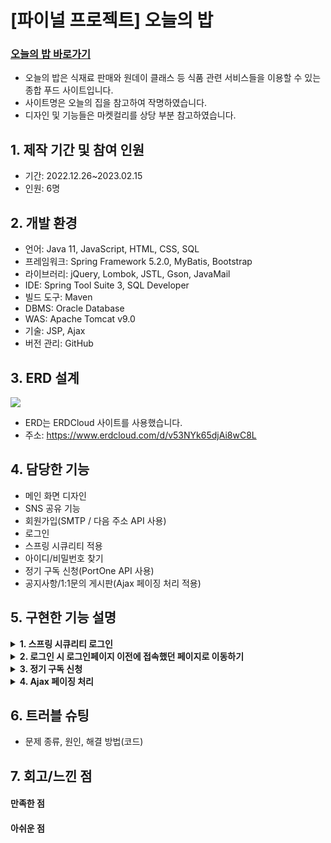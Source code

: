 # [파이널 프로젝트] 오늘의 밥

### [오늘의 밥 바로가기](https://gd1class.iptime.org:8844/GDJ56_BOB_final/)
- 오늘의 밥은 식재료 판매와 원데이 클래스 등 식품 관련 서비스들을 이용할 수 있는 종합 푸드 사이트입니다.
- 사이트명은 오늘의 집을 참고하여 작명하였습니다.
- 디자인 및 기능들은 마켓컬리를 상당 부분 참고하였습니다.

## 1. 제작 기간 및 참여 인원
- 기간: 2022.12.26~2023.02.15
- 인원: 6명

## 2. 개발 환경
- 언어: Java 11, JavaScript, HTML, CSS, SQL
- 프레임워크: Spring Framework 5.2.0, MyBatis, Bootstrap
- 라이브러리: jQuery, Lombok, JSTL, Gson, JavaMail
- IDE: Spring Tool Suite 3, SQL Developer
- 빌드 도구: Maven
- DBMS: Oracle Database
- WAS: Apache Tomcat v9.0
- 기술: JSP, Ajax
- 버전 관리: GitHub

## 3. ERD 설계
<img src="https://user-images.githubusercontent.com/118409554/220550124-79701d7b-fb57-40e0-9935-7c58aa2eac21.png"/>

- ERD는 ERDCloud 사이트를 사용했습니다.
- 주소: https://www.erdcloud.com/d/v53NYk65djAi8wC8L

## 4. 담당한 기능
- 메인 화면 디자인
- SNS 공유 기능
- 회원가입(SMTP / 다음 주소 API 사용)
- 로그인
- 스프링 시큐리티 적용
- 아이디/비밀번호 찾기
- 정기 구독 신청(PortOne API 사용)
- 공지사항/1:1문의 게시판(Ajax 페이징 처리 적용)

## 5. 구현한 기능 설명
<details>
  <summary><b>1. 스프링 시큐리티 로그인</b></summary>

####
- pom.xml에 시큐리티 의존성을 등록한다.
- [security-context.xml](https://github.com/hanairu96/GDJ56_BOB_final_personal/blob/main/GDJ56_BOB_final/src/main/webapp/WEB-INF/spring/security-context.xml)
  - <security:http> 태그의 하위 태그인 <security:form-login>에 로그인 페이지, username과 password의 파라미터, 로그인 성공/실패 시 이동할 주소 등을 설정한다.
  - BCryptPasswordEncoder 클래스를 이용하는 암호화 관련 Bean을 등록한다.
  - 로그인에 사용할 SecurityService 클래스를 Bean으로 등록한다.
  - <security:authentication-manager> 태그에서 인증 받는 방법에 대해 설정을 한다.
- [Member.java](https://github.com/hanairu96/GDJ56_BOB_final_personal/blob/main/GDJ56_BOB_final/src/main/java/com/today/bab/member/model/vo/Member.java)
  - UserDetails 인터페이스를 구현한 클래스이다.
  - getAuthorities() 메소드를 오버라이딩한다.
    - ArrayList로 권한과 관련된 List<GrantedAuthority> auth 객체를 생성한다.
    - 권한명을 매개변수로 하여 SimpleGrantedAuthority 객체를 생성하고 auth 리스트에 add한다.
    - auth 리스트를 리턴한다.
- [SecurityService.java](https://github.com/hanairu96/GDJ56_BOB_final_personal/blob/main/GDJ56_BOB_final/src/main/java/com/today/bab/security/SecurityService.java)
  - UserDetailsService 인터페이스를 구현한 클래스이다.
  - username를 매개변수로 받는 loadUserByUsername() 메소드를 오버라이딩한다.
  - username이 id인 Member가 DB에 있는지 여부를 mapper에 등록된 SQL문을 통해 확인한다.
  - 해당 Member가 있으면 Member를 리턴하고, 없으면 UsernameNotFoundException 예외 처리한다.
- [MemberController.java](https://github.com/hanairu96/GDJ56_BOB_final_personal/blob/main/GDJ56_BOB_final/src/main/java/com/today/bab/member/controller/MemberController.java)
  - 로그인 실패하면 매핑주소가 "/member/loginFail"인 메소드로 가서 커스텀 예외인 LoginAccessException 예외를 발생시킨다.
  - 로그인 성공하면 매핑주소가 "/member/loginSuccess"인 메소드로 간다.
    - SecurityContextHolder.getContext().getAuthentication().getPrincipal()으로 member를 생성한다.
    - Model 객체의 속성에 member 객체를 loginMember라는 이름으로 추가한다.
    - @SessionAttributes({"loginMember"}) 어노테이션을 추가해 리다이렉트 되더라도 loginMember를 키로 가지는 세션이 살아있게 한다.
    - 최종적으로 return에 적혀진 주소로 리다이렉트한다.
</details>

<details>
  <summary><b>2. 로그인 시 로그인페이지 이전에 접속했던 페이지로 이동하기</b></summary>

####
- [loginpage.jsp](https://github.com/hanairu96/GDJ56_BOB_final_personal/blob/main/GDJ56_BOB_final/src/main/webapp/WEB-INF/views/member/loginpage.jsp)
  - 로그인 페이지 접속 시 document.referrer로 이전 주소를 받아온다.
  - ajax로 이전 주소 값을 서버에 보낸다.
- [MemberController.java](https://github.com/hanairu96/GDJ56_BOB_final_personal/blob/main/GDJ56_BOB_final/src/main/java/com/today/bab/member/controller/MemberController.java)
  - 로그인페이지에서 보내 온 주소 값을 CookieGenerator 객체를 이용해 쿠키로 저장한다.
  - 로그인 성공 시 request.getCookies()로 모든 쿠키를 불러온 후 저장한 쿠키명과 일치하는 쿠키를 찾는다.
  - 해당 쿠키에 저장된 주소로 리다이렉트시킨다.
</details>

<details>
  <summary><b>3. 정기 구독 신청</b></summary>

####
- [subApply.jsp](https://github.com/hanairu96/GDJ56_BOB_final_personal/blob/main/GDJ56_BOB_final/src/main/webapp/WEB-INF/views/subscription/subApply.jsp)
  - PortOne(舊 아임포트) 라이브러리를 CDN 방식으로 불러온다.
  - 결제하기 버튼을 누르면 requestPay() 메소드가 실행되고 카카오페이로 정기 결제가 진행된다.
  - 정기 결제가 성공하면 ajax로 회원 아이디와 결제 항목을 서버로 전송한 후 결제 성공 메시지가 뜬다.
  - 정기 결제가 실패하면 결제 실패 메시지가 뜬다.
- [SubController.java](https://github.com/hanairu96/GDJ56_BOB_final_personal/blob/main/GDJ56_BOB_final/src/main/java/com/today/bab/sub/controller/SubController.java)
  - HashMap으로 생성한 param 객체에 회원 아이디와 결제 항목을 put한다.
  - param 객체를 Service와 Dao로 보내고 mapper의 INSERT문으로 SUBSCRIPTION 테이블에 값을 추가한다.
  - SQL문이 정상적으로 완료되면 true를, 아니면 false를 리턴한다.
</details>

<details>
  <summary><b>4. Ajax 페이징 처리</b></summary>

####
- [AjaxPageBar.java](https://github.com/hanairu96/GDJ56_BOB_final_personal/blob/main/GDJ56_BOB_final/src/main/java/com/today/bab/common/AjaxPageBar.java)
  - 현재 페이지, 페이지당 데이터수, 전체 데이터수를 매개변수로 받아 페이지바를 생성하는 getPage() 메소드를 작성한다.
- [CenterController.java](https://github.com/hanairu96/GDJ56_BOB_final_personal/blob/main/GDJ56_BOB_final/src/main/java/com/today/bab/center/controller/CenterController.java)
  - 전체 페이지 데이터를 보낼 때
    - ModelAndView 객체에 리스트와 페이지바를 add하고 return한다.
  - 리스트만 교체 시
    - ajax로 받은 받은 데이터를 Service와 Dao로 보내고 mapper로 전체 데이터를 받아온다.
    - [Dao](https://github.com/hanairu96/GDJ56_BOB_final_personal/blob/main/GDJ56_BOB_final/src/main/java/com/today/bab/center/model/dao/CenterDaoImpl.java)에서 RowBounds 객체를 생성해 특정 페이지의 데이터만 가져오게 한다.
  - 가져온 데이터를 List로 받고 해당 List를 리턴한다.
- [noticeList.jsp](https://github.com/hanairu96/GDJ56_BOB_final_personal/blob/main/GDJ56_BOB_final/src/main/webapp/WEB-INF/views/center/noticeList.jsp)/[clientQnaList.jsp](https://github.com/hanairu96/GDJ56_BOB_final_personal/blob/main/GDJ56_BOB_final/src/main/webapp/WEB-INF/views/center/clientQnaList.jsp)
  - 페이지바의 버튼을 누르면 버튼에 적힌 페이지 번호를 ajax로 서버에 보낸다.
    - 검색 후의 리스트라면 검색 항목과 검색 내용도 서버에 보낸다.
  - jsp의 ajax에서 받아온 리스트를 이용해 출력할 테이블을 새로 생성하고 html() 메소드로 테이블을 교체한다.
</details>
  
## 6. 트러블 슈팅
- 문제 종류, 원인, 해결 방법(코드)

## 7. 회고/느낀 점
#### 만족한 점
#### 아쉬운 점
